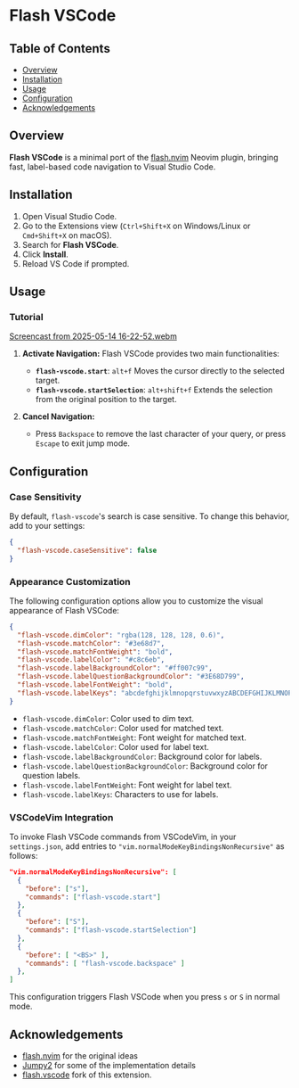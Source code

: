 # Flash VSCode

## Table of Contents

- [Overview](#overview)
- [Installation](#installation)
- [Usage](#usage)
- [Configuration](#configuration)
- [Acknowledgements](#acknowledgements)

## Overview

**Flash VSCode** is a minimal port of the [flash.nvim](https://github.com/folke/flash.nvim) Neovim plugin, bringing fast, label-based code navigation to Visual Studio Code.

## Installation

1. Open Visual Studio Code.
2. Go to the Extensions view (`Ctrl+Shift+X` on Windows/Linux or `Cmd+Shift+X` on macOS).
3. Search for **Flash VSCode**.
4. Click **Install**.
5. Reload VS Code if prompted.

## Usage

### Tutorial

[Screencast from 2025-05-14 16-22-52.webm](https://github.com/user-attachments/assets/608bd1b3-36e4-4818-8e04-541e6eb1b3ee)

1. **Activate Navigation:**
   Flash VSCode provides two main functionalities:

   - **`flash-vscode.start`**: `alt+f` Moves the cursor directly to the selected target.
   - **`flash-vscode.startSelection`**: `alt+shift+f` Extends the selection from the original position to the target.

2. **Cancel Navigation:**
   - Press `Backspace` to remove the last character of your query, or press `Escape` to exit jump mode.

## Configuration

### Case Sensitivity

By default, `flash-vscode`'s search is case sensitive. To change this behavior, add to your settings:

```json
{
  "flash-vscode.caseSensitive": false
}
```

### Appearance Customization

The following configuration options allow you to customize the visual appearance of Flash VSCode:

```json
{
  "flash-vscode.dimColor": "rgba(128, 128, 128, 0.6)",
  "flash-vscode.matchColor": "#3e68d7",
  "flash-vscode.matchFontWeight": "bold",
  "flash-vscode.labelColor": "#c8c6eb",
  "flash-vscode.labelBackgroundColor": "#ff007c99",
  "flash-vscode.labelQuestionBackgroundColor": "#3E68D799",
  "flash-vscode.labelFontWeight": "bold",
  "flash-vscode.labelKeys": "abcdefghijklmnopqrstuvwxyzABCDEFGHIJKLMNOPQRSTUVWXYZ0123456789!@#$%^&*()-_=+[]{}|;:'\",.<>/?"
}
```

- `flash-vscode.dimColor`: Color used to dim text.
- `flash-vscode.matchColor`: Color used for matched text.
- `flash-vscode.matchFontWeight`: Font weight for matched text.
- `flash-vscode.labelColor`: Color used for label text.
- `flash-vscode.labelBackgroundColor`: Background color for labels.
- `flash-vscode.labelQuestionBackgroundColor`: Background color for question labels.
- `flash-vscode.labelFontWeight`: Font weight for label text.
- `flash-vscode.labelKeys`: Characters to use for labels.

### VSCodeVim Integration

To invoke Flash VSCode commands from VSCodeVim, in your `settings.json`, add entries to `"vim.normalModeKeyBindingsNonRecursive"` as follows:

```json
"vim.normalModeKeyBindingsNonRecursive": [
  {
    "before": ["s"],
    "commands": ["flash-vscode.start"]
  },
  {
    "before": ["S"],
    "commands": ["flash-vscode.startSelection"]
  },
  {
    "before": [ "<BS>" ],
    "commands": [ "flash-vscode.backspace" ]
  },
]
```

This configuration triggers Flash VSCode when you press `s` or `S` in normal mode.

## Acknowledgements

- [flash.nvim](https://github.com/folke/flash.nvim) for the original ideas
- [Jumpy2](https://marketplace.visualstudio.com/items?itemName=DavidLGoldberg.jumpy2) for some of the implementation details
- [flash.vscode](https://github.com/cunbidun/flash.vscode) fork of this extension.
